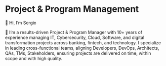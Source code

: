 # Project & Program Management

👋 Hi, I’m Sergio

🚀 I’m a results-driven Project & Program Manager with 10+ years of experience managing IT, Cybersecurity, Cloud, Software, and digital transformation projects across banking, fintech, and technology. I specialize in leading cross-functional teams,
aligning Developers, DevOps, Architects, QAs, TMs, Stakeholders, ensuring projects are delivered on time, within scope and with high quality.
